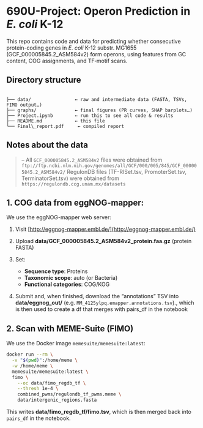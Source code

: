 # 690U-Project: Operon Prediction in *E. coli* K-12

This repo contains code and data for predicting whether consecutive protein-coding genes in *E. coli* K-12 substr. MG1655 (GCF_000005845.2_ASM584v2) form operons, using features from GC content, COG assignments, and TF‐motif scans.

## Directory structure

```

├── data/                ← raw and intermediate data (FASTA, TSVs, FIMO output…)
├── graphs/              ← final figures (PR curves, SHAP barplots…)
├── Project.ipynb        ← run this to see all code & results
├── README.md            ← this file
└── Final\_report.pdf     ← compiled report

````

## Notes about the data
> – All `GCF_000005845.2_ASM584v2` files were obtained from
> `ftp://ftp.ncbi.nlm.nih.gov/genomes/all/GCF/000/005/845/GCF_000005845.2_ASM584v2/`
> RegulonDB files (TF-RISet.tsv, PromoterSet.tsv, TerminatorSet.tsv) were obtained from
> `https://regulondb.ccg.unam.mx/datasets`

## 1. COG data from eggNOG-mapper:

We use the eggNOG-mapper web server:

1. Visit [http://eggnog-mapper.embl.de/](http://eggnog-mapper.embl.de/)
2. Upload **data/GCF\_000005845.2\_ASM584v2\_protein.faa.gz** (protein FASTA)
3. Set:

   * **Sequence type**: Proteins
   * **Taxonomic scope**: auto (or Bacteria)
   * **Functional categories**: COG/KOG
4. Submit and, when finished, download the “annotations” TSV into **data/eggnog\_out/** (e.g. `MM_4125ylpq.emapper.annotations.tsv`)., which is then used to create a df that merges with pairs_df in the notebook

## 2. Scan with MEME-Suite (FIMO)

We use the Docker image `memesuite/memesuite:latest`:

```bash
docker run --rm \
  -v "$(pwd)":/home/meme \
  -w /home/meme \
  memesuite/memesuite:latest \
  fimo \
    --oc data/fimo_regdb_tf \
    --thresh 1e-4 \
    combined_pwms/regulondb_tf_pwms.meme \
    data/intergenic_regions.fasta
```

This writes **data/fimo\_regdb\_tf/fimo.tsv**, which is then merged back into `pairs_df` in the notebook.
